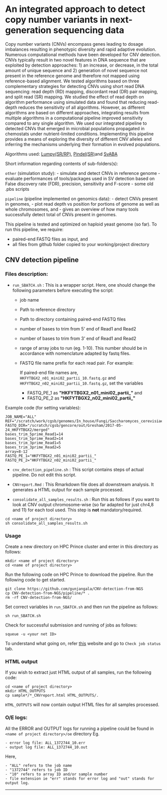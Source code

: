 # An integrated approach to detect copy number variants in next-generation sequencing data

Copy number variants (CNVs) encompass genes leading to dosage imbalances resulting in phenotypic diversity and rapid adaptive evolution. Numerous computational methods have been developed for CNV detection. CNVs typically result in two novel features in DNA sequence that are exploited by detection approaches: 1) an increase, or decrease, in the total amount of unique sequence and 2) generation of novel sequence not present in the reference genome and therefore not mapped using reference-based alignment. We tested algorithms based on three complementary strategies for detecting CNVs using short read DNA sequencing: read depth (RD) mapping, discordant read (DR) pair mapping, and split read (SR) mapping. We studied the effect of read depth on algorithm performance using simulated data and found that reducing read-depth reduces the sensitivity of all algorithms. However, as different algorithms are based on different approaches, integrating results from multiple algorithms in a computational pipeline improved sensitivity compared to any single algorithm. We used our integrated pipeline to detected CNVs that emerged in microbial populations propagated in chemostats under nutrient-limited conditions. Implementing this pipeline provides a means of exploring the diversity of different CNV alleles and inferring the mechanisms underlying their formation in evolved populations.

Algorithms used: [Lumpy(SR/RP)](https://genomebiology.biomedcentral.com/articles/10.1186/gb-2014-15-6-r84),
[Pindel(SR)](https://academic.oup.com/bioinformatics/article/25/21/2865/2112044/Pindel-a-pattern-growth-approach-to-detect-break)and 
[SvABA](http://biorxiv.org/content/early/2017/02/01/105080)


Short information regarding contents of sub-folders(s):

```other``` (simulation study):
    - simulate and detect CNVs in reference genome
    - evaluate performances of tools/packages used in SV detection based on False discovery rate (FDR), precision, sensitivity and F-score
    - some old .pbs scripts

```pipeline``` (pipeline implemented on genomics data):
    - detect CNVs present in genomes,
    - plot read depth vs position for portions of genome as well as whole chromosomes, and
    - gives an overview of how many tools successfully detect total of CNVs present in genomes.

This pipeline is tested and optimized on haploid yeast genome (so far). 
To run this pipeline, we require:
  - paired-end FASTQ files as input, and
  - all files from github folder copied to your working/project directory 

## CNV detection pipeline

### Files description:

  - ```run_SBATCH.sh``` : This is a wrapper script. Here, one should change the following parameters before executing the script:
    - job name
    - Path to reference directory
    - Path to directory containing paired-end FASTQ files
    - number of bases to trim from 5' end of Read1 and Read2
    - number of bases to trim from 3' end of Read1 and Read2
    - range of array jobs to run (eg. 1-10). This number should be in accordance with nomenclature adapted by fastq files.
    - FASTQ file name prefix for each read pair. For example: 
    
      If paired-end file names are, ```HKFYTBGX2_n01_mini02_partii_10.fastq.gz``` and ```HKFYTBGX2_n02_mini02_partii_10.fastq.gz```, set the variables 
        - FASTQ_PE_1 as **"HKFYTBGX2_n01_mini02_partii_"** and 
        - FASTQ_PE_2 as **"HKFYTBGX2_n02_mini02_partii_"**
       
  Example code (for setting variables):
  
  ```
JOB_NAME="ALL"
REF="/scratch/work/cgsb/genomes/In_house/Fungi/Saccharomyces_cerevisiae/Gresham/UCSC_sacCer3_GAP1/sacCer3.fa"
FASTQ_DIR="/scratch/cgsb/gencore/out/Gresham/2017-05-24_HKFYTBGX2/merged"
bases_trim_5prime_Read1=14
bases_trim_5prime_Read2=14
bases_trim_3prime_Read1=5
bases_trim_3prime_Read2=5
array=8-12
FASTQ_PE_1="HKFYTBGX2_n01_mini02_partii_"
FASTQ_PE_2="HKFYTBGX2_n02_mini02_partii_"
 ```
    
- ```cnv_detection_pipeline.sh``` : This script contains steps of actual pipeline. Do not edit this script. 

- ```CNVreport.Rmd``` : This Rmarkdown file does all downstream analysis. It generates a HTML output for each sample processed.

- ```consolidate_all_samples_results.sh``` : Run this as follows if you want to look at CNV output chromosome-wise (so far adapted for just chr4,8 and 11) for each tool used. This step is **not** mandatory/required.
``` 
cd <name of project directory>
sh consolidate_all_samples_results.sh
```

### Usage

Create a new directory on HPC Prince cluster and enter in this directory as follows:

```
mkdir <name of project directory>
cd <name of project directory>
```

Run the following code on HPC Prince to download the pipeline. Run the following code to get started.
```
git clone https://github.com/gunjangala/CNV-detection-from-NGS
cp CNV-detection-from-NGS/pipeline/* .
rm -rf CNV-detection-from-NGS/
```

Set correct variables in ```run_SBATCH.sh``` and then run the pipeline as follows:
```
sh run_SBATCH.sh
```

Check for successful submission and running of jobs as follows:
```
squeue -u <your net ID>
``` 
To understand what going on, refer [this](https://wikis.nyu.edu/display/NYUHPC/Slurm+Tutorial) website and go to ```Check job status``` tab.

### HTML output
If you wish to extract just HTML output of all samples, run the following code:
```
cd <name of project directory>
mkdir HTML_OUTPUTS
cp sample*/*_CNVreport.html HTML_OUTPUTS/.
```

```HTML_OUTPUTS``` will now contain output HTML files for all samples processed.

### O/E logs:
All the ERROR and OUTPUT logs for running a pipeline could be found in ```<name of project directory>/oe``` directory
Eg.

    - error log file: ALL_1372744_10.err
    - output log file: ALL_1372744_10.out
    
Here, 

    - "ALL" refers to the job name
    - "1372744" refers to job ID
    - "10" refers to array ID and/or sample number
    - file extension ie "err" stands for error log and "out" stands for output log.
    

***
